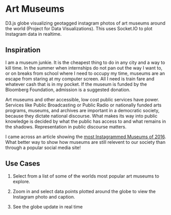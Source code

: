 # Art Museums
D3.js globe visualizing geotagged instagram photos of art museums around the world (Project for Data Visualizations). This uses Socket.IO to plot Instagram data in realtime.

## Inspiration
I am a museum junkie. It is the cheapest thing to do in any city and a way to kill time. In the summer when internships do not pan out the way I want to, or on breaks from school where I need to occupy my time, museums are an escape from staring at my computer screen. All I need is train fare and whatever cash that is in my pocket. If the museum is funded by the Bloomberg Foundation, admission is a suggested donation.

Art museums and other accessible, low cost public services have power. Services like Public Broadcasting or Public Radio or nationally funded arts programs, museums, and archives are important in a democratic society, because they dictate national discourse. What makes its way into public knowledge is decided by what the public has access to and what remains in the shadows. Representation in public discourse matters. 

I came across an article showing the [most Instagrammed Museums of 2016](https://news.artnet.com/art-world/most-instagrammed-museums-2016-768923). What better way to show how museums are still relevent to our society than through a popular social media site!

## Use Cases
1. Select from a list of some of the worlds most popular art museums to explore.

2. Zoom in and select data points plotted around the globe to view the Instagram photo and caption.

3. See the globe update in real time

